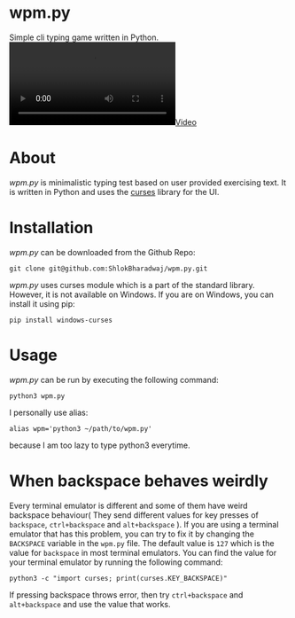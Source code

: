 # wpm.py
Simple cli typing game written in Python.
[![](https://github.com/ShlokBharadwaj/wpm.py/blob/master/wpm.webm)](https://github.com/ShlokBharadwaj/wpm.py)
# About

_wpm.py_ is minimalistic typing test based on user provided exercising text. It is written in Python and uses the [curses](https://docs.python.org/3/howto/curses.html) library for the UI.

# Installation

_wpm.py_ can be downloaded from the Github Repo:
    
    git clone git@github.com:ShlokBharadwaj/wpm.py.git

_wpm.py_ uses curses module which is a part of the standard library. However, it is not available on Windows. If you are on Windows, you can install it using pip:

    pip install windows-curses

# Usage

_wpm.py_ can be run by executing the following command:

    python3 wpm.py


I personally use alias:

```
alias wpm='python3 ~/path/to/wpm.py'
```
because I am too lazy to type python3 everytime.

# When backspace behaves weirdly

Every terminal emulator is different and some of them have weird backspace behaviour( They send different values for key presses of `backspace`, `ctrl+backspace` and `alt+backspace` ). If you are using a terminal emulator that has this problem, you can try to fix it by changing the `BACKSPACE` variable in the `wpm.py` file. The default value is `127` which is the value for `backspace` in most terminal emulators. You can find the value for your terminal emulator by running the following command:

    python3 -c "import curses; print(curses.KEY_BACKSPACE)"

If pressing backspace throws error, then try `ctrl+backspace` and `alt+backspace` and use the value that works.